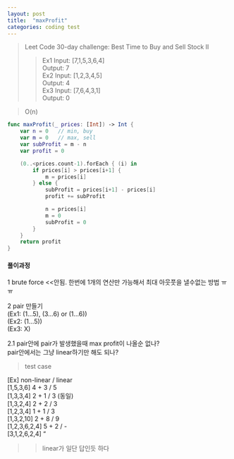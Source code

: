 ```yaml
---
layout: post
title:  "maxProfit"
categories: coding test
---
```


> Leet Code 30-day challenge: Best Time to Buy and Sell Stock II
>> Ex1
>> Input: [7,1,5,3,6,4]  
>> Output: 7  
>> Ex2
>> Input: [1,2,3,4,5]  
>> Output: 4  
>> Ex3
>> Input: [7,6,4,3,1]  
>> Output: 0  


> O(n)  

```swift
func maxProfit(_ prices: [Int]) -> Int {
    var n = 0   // min, buy
    var m = 0   // max, sell
    var subProfit = m - n
    var profit = 0

    (0..<prices.count-1).forEach { (i) in
        if prices[i] > prices[i+1] {
            m = prices[i]
        } else {
            subProfit = prices[i+1] - prices[i]
            profit += subProfit

            n = prices[i]
            m = 0
            subProfit = 0
        }
    }
    return profit
}
```

#### 풀이과정
1 brute force <<안됨. 한번에 1개의 연산만 가능해서 최대 아웃풋을 낼수없는 방법 ㅠㅠ  

2 pair 만들기  
(Ex1: (1…5), (3…6) or (1…6))  
(Ex2: (1…5))  
(Ex3: X)  

2.1 pair안에 pair가 발생했을때 max profit이 나올순 없나?  
pair안에서는 그냥 linear하기만 해도 되나?  

> test case

[Ex]           non-linear / linear  
[1,5,3,6]        4 + 3 / 5   
[1,3,3,4]        2 + 1 / 3 (동일)  
[1,3,2,4]         2 + 2 / 3  
[1,2,3,4]         1 + 1 / 3   
[1,3,2,10]         2 + 8 / 9  
[1,2,3,6,2,4]    5 + 2 / -  
[3,1,2,6,2,4]     “  
>> linear가 일단 답인듯 하다
